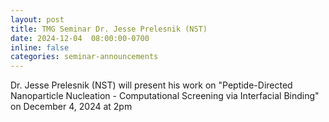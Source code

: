 ```yaml
---
layout: post
title: TMG Seminar Dr. Jesse Prelesnik (NST)
date: 2024-12-04  08:00:00-0700
inline: false
categories: seminar-announcements
---
```


Dr. Jesse Prelesnik (NST) will present his work on "Peptide-Directed Nanoparticle Nucleation - Computational Screening via Interfacial Binding"  on December 4, 2024 at 2pm

